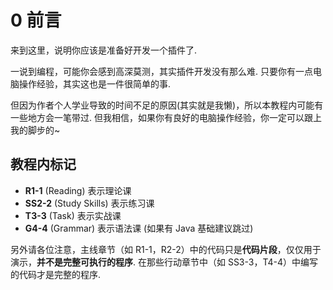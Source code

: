 # 0 前言

来到这里，说明你应该是准备好开发一个插件了.

一说到编程，可能你会感到高深莫测，其实插件开发没有那么难. 只要你有一点电脑操作经验，其实这也是一件很简单的事.

但因为作者个人学业导致的时间不足的原因(其实就是我懒)，所以本教程内可能有一些地方会一笔带过.
但我相信，如果你有良好的电脑操作经验，你一定可以跟上我的脚步的~

## 教程内标记

* **R1-1** (Reading) 表示理论课
* **SS2-2** (Study Skills) 表示练习课
* **T3-3** (Task) 表示实战课
* **G4-4** (Grammar) 表示语法课 (如果有 Java 基础建议跳过)

另外请各位注意，主线章节（如 R1-1，R2-2）中的代码只是**代码片段**，仅仅用于演示，**并不是完整可执行的程序**. 在那些行动章节中（如 SS3-3，T4-4）中编写的代码才是完整的程序.

